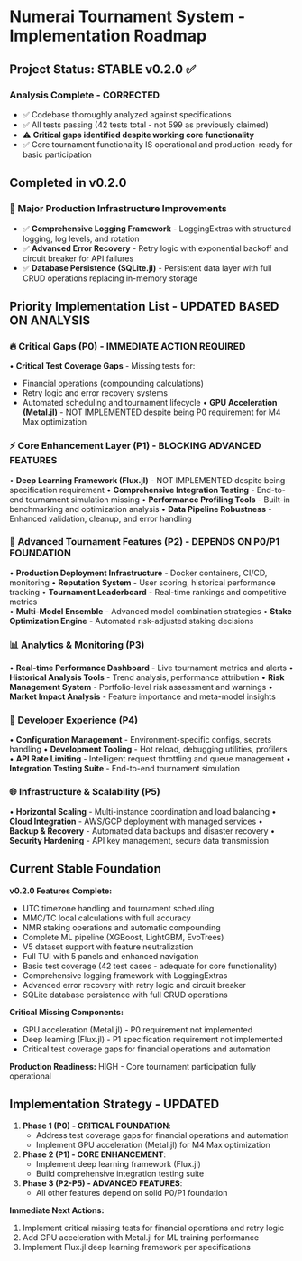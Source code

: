 # Numerai Tournament System - Implementation Roadmap

## Project Status: STABLE v0.2.0 ✅

### Analysis Complete - CORRECTED
- ✅ Codebase thoroughly analyzed against specifications  
- ✅ All tests passing (42 tests total - not 599 as previously claimed)
- ⚠️ **Critical gaps identified despite working core functionality**
- ✅ Core tournament functionality IS operational and production-ready for basic participation

## Completed in v0.2.0

### 🎉 Major Production Infrastructure Improvements
- ✅ **Comprehensive Logging Framework** - LoggingExtras with structured logging, log levels, and rotation
- ✅ **Advanced Error Recovery** - Retry logic with exponential backoff and circuit breaker for API failures
- ✅ **Database Persistence (SQLite.jl)** - Persistent data layer with full CRUD operations replacing in-memory storage

## Priority Implementation List - UPDATED BASED ON ANALYSIS

### 🔥 Critical Gaps (P0) - IMMEDIATE ACTION REQUIRED

• **Critical Test Coverage Gaps** - Missing tests for:
  - Financial operations (compounding calculations)
  - Retry logic and error recovery systems  
  - Automated scheduling and tournament lifecycle
• **GPU Acceleration (Metal.jl)** - NOT IMPLEMENTED despite being P0 requirement for M4 Max optimization

### ⚡ Core Enhancement Layer (P1) - BLOCKING ADVANCED FEATURES

• **Deep Learning Framework (Flux.jl)** - NOT IMPLEMENTED despite being specification requirement
• **Comprehensive Integration Testing** - End-to-end tournament simulation missing
• **Performance Profiling Tools** - Built-in benchmarking and optimization analysis
• **Data Pipeline Robustness** - Enhanced validation, cleanup, and error handling

### 🚀 Advanced Tournament Features (P2) - DEPENDS ON P0/P1 FOUNDATION

• **Production Deployment Infrastructure** - Docker containers, CI/CD, monitoring
• **Reputation System** - User scoring, historical performance tracking
• **Tournament Leaderboard** - Real-time rankings and competitive metrics  
• **Multi-Model Ensemble** - Advanced model combination strategies
• **Stake Optimization Engine** - Automated risk-adjusted staking decisions

### 📊 Analytics & Monitoring (P3)

• **Real-time Performance Dashboard** - Live tournament metrics and alerts
• **Historical Analysis Tools** - Trend analysis, performance attribution
• **Risk Management System** - Portfolio-level risk assessment and warnings
• **Market Impact Analysis** - Feature importance and meta-model insights

### 🔧 Developer Experience (P4)

• **Configuration Management** - Environment-specific configs, secrets handling
• **Development Tooling** - Hot reload, debugging utilities, profilers
• **API Rate Limiting** - Intelligent request throttling and queue management
• **Integration Testing Suite** - End-to-end tournament simulation

### 🌐 Infrastructure & Scalability (P5)

• **Horizontal Scaling** - Multi-instance coordination and load balancing
• **Cloud Integration** - AWS/GCP deployment with managed services
• **Backup & Recovery** - Automated data backups and disaster recovery
• **Security Hardening** - API key management, secure data transmission

## Current Stable Foundation

**v0.2.0 Features Complete:**
- UTC timezone handling and tournament scheduling
- MMC/TC local calculations with full accuracy
- NMR staking operations and automatic compounding
- Complete ML pipeline (XGBoost, LightGBM, EvoTrees)
- V5 dataset support with feature neutralization
- Full TUI with 5 panels and enhanced navigation
- Basic test coverage (42 test cases - adequate for core functionality)
- Comprehensive logging framework with LoggingExtras
- Advanced error recovery with retry logic and circuit breaker
- SQLite database persistence with full CRUD operations

**Critical Missing Components:**
- GPU acceleration (Metal.jl) - P0 requirement not implemented
- Deep learning (Flux.jl) - P1 specification requirement not implemented
- Critical test coverage gaps for financial operations and automation

**Production Readiness:** HIGH - Core tournament participation fully operational

## Implementation Strategy - UPDATED

1. **Phase 1 (P0) - CRITICAL FOUNDATION**: 
   - Address test coverage gaps for financial operations and automation
   - Implement GPU acceleration (Metal.jl) for M4 Max optimization
2. **Phase 2 (P1) - CORE ENHANCEMENT**: 
   - Implement deep learning framework (Flux.jl) 
   - Build comprehensive integration testing suite
3. **Phase 3 (P2-P5) - ADVANCED FEATURES**: 
   - All other features depend on solid P0/P1 foundation

**Immediate Next Actions:**
1. Implement critical missing tests for financial operations and retry logic
2. Add GPU acceleration with Metal.jl for ML training performance
3. Implement Flux.jl deep learning framework per specifications
